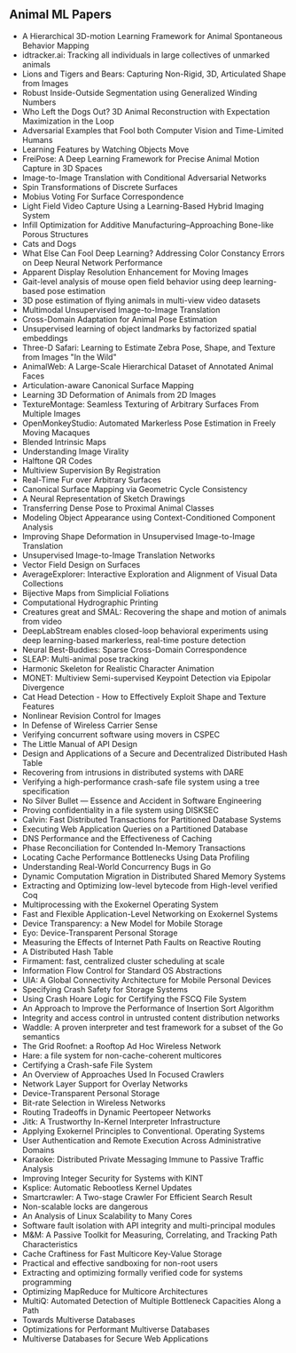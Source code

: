 <h2> Animal ML Papers</h2>

<ul>



 <li><a target="_blank" href="https://github.com/manjunath5496/Animal-ML-Papers/blob/master/z(1).pdf" style="text-decoration:none;">A Hierarchical 3D-motion Learning Framework for Animal Spontaneous Behavior Mapping</a></li>

 <li><a target="_blank" href="https://github.com/manjunath5496/Animal-ML-Papers/blob/master/z(2).pdf" style="text-decoration:none;">idtracker.ai: Tracking all individuals in large collectives of unmarked animals</a></li>

<li><a target="_blank" href="https://github.com/manjunath5496/Animal-ML-Papers/blob/master/z(3).pdf" style="text-decoration:none;">Lions and Tigers and Bears:
Capturing Non-Rigid, 3D, Articulated Shape from Images</a></li>
 <li><a target="_blank" href="https://github.com/manjunath5496/Animal-ML-Papers/blob/master/z(4).pdf" style="text-decoration:none;">Robust Inside-Outside Segmentation using Generalized Winding Numbers</a></li>                              
<li><a target="_blank" href="https://github.com/manjunath5496/Animal-ML-Papers/blob/master/z(5).pdf" style="text-decoration:none;">Who Left the Dogs Out? 3D Animal Reconstruction with Expectation Maximization in the Loop</a></li>
<li><a target="_blank" href="https://github.com/manjunath5496/Animal-ML-Papers/blob/master/z(6).pdf" style="text-decoration:none;">Adversarial Examples that Fool both Computer
Vision and Time-Limited Humans</a></li>
 <li><a target="_blank" href="https://github.com/manjunath5496/Animal-ML-Papers/blob/master/z(7).pdf" style="text-decoration:none;">Learning Features by Watching Objects Move</a></li>

 <li><a target="_blank" href="https://github.com/manjunath5496/Animal-ML-Papers/blob/master/z(8).pdf" style="text-decoration:none;"> FreiPose: A Deep Learning Framework for
Precise Animal Motion Capture in 3D Spaces </a></li>
   <li><a target="_blank" href="https://github.com/manjunath5496/Animal-ML-Papers/blob/master/z(9).pdf" style="text-decoration:none;">Image-to-Image Translation with Conditional Adversarial Networks</a></li>
  
   
 <li><a target="_blank" href="https://github.com/manjunath5496/Animal-ML-Papers/blob/master/z(10).pdf" style="text-decoration:none;">Spin Transformations of Discrete Surfaces</a></li>                              
<li><a target="_blank" href="https://github.com/manjunath5496/Animal-ML-Papers/blob/master/z(11).pdf" style="text-decoration:none;">Mobius Voting For Surface Correspondence</a></li>
<li><a target="_blank" href="https://github.com/manjunath5496/Animal-ML-Papers/blob/master/z(12).pdf" style="text-decoration:none;">Light Field Video Capture Using a Learning-Based Hybrid Imaging System</a></li>
<li><a target="_blank" href="https://github.com/manjunath5496/Animal-ML-Papers/blob/master/z(13).pdf" style="text-decoration:none;">Infill Optimization for Additive Manufacturing–Approaching Bone-like Porous Structures</a></li>

<li><a target="_blank" href="https://github.com/manjunath5496/Animal-ML-Papers/blob/master/z(14).pdf" style="text-decoration:none;">Cats and Dogs</a></li>
                              
<li><a target="_blank" href="https://github.com/manjunath5496/Animal-ML-Papers/blob/master/z(15).pdf" style="text-decoration:none;">What Else Can Fool Deep Learning?
Addressing Color Constancy Errors on Deep Neural Network Performance</a></li>

<li><a target="_blank" href="https://github.com/manjunath5496/Animal-ML-Papers/blob/master/z(16).pdf" style="text-decoration:none;">Apparent Display Resolution Enhancement for Moving Images</a></li>

  <li><a target="_blank" href="https://github.com/manjunath5496/Animal-ML-Papers/blob/master/z(17).pdf" style="text-decoration:none;">Gait-level analysis of mouse open field behavior using deep learning-based pose estimation</a></li>   
  
<li><a target="_blank" href="https://github.com/manjunath5496/Animal-ML-Papers/blob/master/z(18).pdf" style="text-decoration:none;">3D pose estimation of flying animals in multi-view video datasets</a></li> 

  
<li><a target="_blank" href="https://github.com/manjunath5496/Animal-ML-Papers/blob/master/z(19).pdf" style="text-decoration:none;">Multimodal Unsupervised
Image-to-Image Translation</a></li> 

<li><a target="_blank" href="https://github.com/manjunath5496/Animal-ML-Papers/blob/master/z(20).pdf" style="text-decoration:none;">Cross-Domain Adaptation for Animal Pose Estimation</a></li>

<li><a target="_blank" href="https://github.com/manjunath5496/Animal-ML-Papers/blob/master/z(21).pdf" style="text-decoration:none;">Unsupervised learning of object landmarks by factorized spatial embeddings</a></li>
<li><a target="_blank" href="https://github.com/manjunath5496/Animal-ML-Papers/blob/master/z(22).pdf" style="text-decoration:none;">Three-D Safari: Learning to Estimate Zebra Pose, Shape, and Texture from Images "In the Wild"</a></li> 
 <li><a target="_blank" href="https://github.com/manjunath5496/Animal-ML-Papers/blob/master/z(23).pdf" style="text-decoration:none;">AnimalWeb: A Large-Scale Hierarchical Dataset of Annotated Animal Faces</a></li> 
 

   <li><a target="_blank" href="https://github.com/manjunath5496/Animal-ML-Papers/blob/master/z(24).pdf" style="text-decoration:none;">Articulation-aware Canonical Surface Mapping</a></li>
 
   <li><a target="_blank" href="https://github.com/manjunath5496/Animal-ML-Papers/blob/master/z(25).pdf" style="text-decoration:none;">Learning 3D Deformation of Animals from 2D Images</a></li>                              
 <li><a target="_blank" href="https://github.com/manjunath5496/Animal-ML-Papers/blob/master/z(26).pdf" style="text-decoration:none;">TextureMontage:
Seamless Texturing of Arbitrary Surfaces From Multiple Images</a></li>
 <li><a target="_blank" href="https://github.com/manjunath5496/Animal-ML-Papers/blob/master/z(27).pdf" style="text-decoration:none;">OpenMonkeyStudio: Automated Markerless
Pose Estimation in Freely Moving Macaques</a></li>
   
 
   <li><a target="_blank" href="https://github.com/manjunath5496/Animal-ML-Papers/blob/master/z(28).pdf" style="text-decoration:none;">Blended Intrinsic Maps</a></li>
 
   <li><a target="_blank" href="https://github.com/manjunath5496/Animal-ML-Papers/blob/master/z(29).pdf" style="text-decoration:none;">Understanding Image Virality </a></li>                              

  <li><a target="_blank" href="https://github.com/manjunath5496/Animal-ML-Papers/blob/master/z(30).pdf" style="text-decoration:none;">Halftone QR Codes</a></li>
 
   <li><a target="_blank" href="https://github.com/manjunath5496/Animal-ML-Papers/blob/master/z(31).pdf" style="text-decoration:none;">Multiview Supervision By Registration</a></li> 
    <li><a target="_blank" href="https://github.com/manjunath5496/Animal-ML-Papers/blob/master/z(32).pdf" style="text-decoration:none;">Real-Time Fur over Arbitrary Surfaces</a></li> 

   <li><a target="_blank" href="https://github.com/manjunath5496/Animal-ML-Papers/blob/master/z(33).pdf" style="text-decoration:none;">Canonical Surface Mapping via Geometric Cycle Consistency</a></li>                              

  <li><a target="_blank" href="https://github.com/manjunath5496/Animal-ML-Papers/blob/master/z(34).pdf" style="text-decoration:none;">A Neural Representation of Sketch Drawings</a></li> 
 
  <li><a target="_blank" href="https://github.com/manjunath5496/Animal-ML-Papers/blob/master/z(35).pdf" style="text-decoration:none;">Transferring Dense Pose to Proximal Animal Classes</a></li> 

  <li><a target="_blank" href="https://github.com/manjunath5496/Animal-ML-Papers/blob/master/z(36).pdf" style="text-decoration:none;">Modeling Object Appearance using Context-Conditioned Component Analysis</a></li> 
 
<li><a target="_blank" href="https://github.com/manjunath5496/Animal-ML-Papers/blob/master/z(37).pdf" style="text-decoration:none;">Improving Shape Deformation in
Unsupervised Image-to-Image Translation</a></li>
 <li><a target="_blank" href="https://github.com/manjunath5496/Animal-ML-Papers/blob/master/z(38).pdf" style="text-decoration:none;">Unsupervised Image-to-Image Translation Networks</a></li>
<li><a target="_blank" href="https://github.com/manjunath5496/Animal-ML-Papers/blob/master/z(39).pdf" style="text-decoration:none;">Vector Field Design on Surfaces</a></li>
 <li><a target="_blank" href="https://github.com/manjunath5496/Animal-ML-Papers/blob/master/z(40).pdf" style="text-decoration:none;">AverageExplorer: Interactive Exploration and Alignment of Visual Data Collections</a></li>                              
<li><a target="_blank" href="https://github.com/manjunath5496/Animal-ML-Papers/blob/master/z(41).pdf" style="text-decoration:none;">Bijective Maps from Simplicial Foliations</a></li>
<li><a target="_blank" href="https://github.com/manjunath5496/Animal-ML-Papers/blob/master/z(42).pdf" style="text-decoration:none;">Computational Hydrographic Printing</a></li>
 
  <li><a target="_blank" href="https://github.com/manjunath5496/Animal-ML-Papers/blob/master/z(43).pdf" style="text-decoration:none;">Creatures great and SMAL: Recovering the
shape and motion of animals from video </a></li>
 <li><a target="_blank" href="https://github.com/manjunath5496/Animal-ML-Papers/blob/master/z(44).pdf" style="text-decoration:none;">DeepLabStream enables closed-loop behavioral experiments using deep learning-based markerless, real-time posture detection</a></li>
   <li><a target="_blank" href="https://github.com/manjunath5496/Animal-ML-Papers/blob/master/z(45).pdf" style="text-decoration:none;">Neural Best-Buddies: Sparse Cross-Domain Correspondence</a></li>  
   
<li><a target="_blank" href="https://github.com/manjunath5496/Animal-ML-Papers/blob/master/z(46).pdf" style="text-decoration:none;">SLEAP: Multi-animal pose tracking</a></li> 
                             
<li><a target="_blank" href="https://github.com/manjunath5496/Animal-ML-Papers/blob/master/z(47).pdf" style="text-decoration:none;">Harmonic Skeleton for Realistic Character Animation</a></li>
<li><a target="_blank" href="https://github.com/manjunath5496/Animal-ML-Papers/blob/master/z(48).pdf" style="text-decoration:none;">MONET: Multiview Semi-supervised Keypoint Detection via Epipolar Divergence</a></li>

<li><a target="_blank" href="https://github.com/manjunath5496/Animal-ML-Papers/blob/master/z(49).pdf" style="text-decoration:none;">Cat Head Detection - How to Effectively Exploit Shape and Texture Features</a></li>
                              
<li><a target="_blank" href="https://github.com/manjunath5496/Animal-ML-Papers/blob/master/z(50).pdf" style="text-decoration:none;">Nonlinear Revision Control for Images</a></li>
<li><a target="_blank" href="https://github.com/manjunath5496/Animal-ML-Papers/blob/master/z(51).pdf" style="text-decoration:none;">In Defense of Wireless Carrier Sense</a></li>
<li><a target="_blank" href="https://github.com/manjunath5496/Animal-ML-Papers/blob/master/z(52).pdf" style="text-decoration:none;">Verifying concurrent software using movers in CSPEC</a></li>

<li><a target="_blank" href="https://github.com/manjunath5496/Animal-ML-Papers/blob/master/z(53).pdf" style="text-decoration:none;">The Little Manual of
API Design</a></li>
 
<li><a target="_blank" href="https://github.com/manjunath5496/Animal-ML-Papers/blob/master/z(54).pdf" style="text-decoration:none;">Design and Applications of a Secure and Decentralized Distributed Hash Table </a></li>

<li><a target="_blank" href="https://github.com/manjunath5496/Animal-ML-Papers/blob/master/z(55).pdf" style="text-decoration:none;">Recovering from intrusions in distributed systems with DARE</a></li>
 
  <li><a target="_blank" href="https://github.com/manjunath5496/Animal-ML-Papers/blob/master/z(56).pdf" style="text-decoration:none;">Verifying a high-performance crash-safe file system using a tree specification </a></li>                              

  <li><a target="_blank" href="https://github.com/manjunath5496/Animal-ML-Papers/blob/master/z(57).pdf" style="text-decoration:none;">No Silver Bullet — Essence and Accident in Software Engineering</a></li>
 
   <li><a target="_blank" href="https://github.com/manjunath5496/Animal-ML-Papers/blob/master/z(58).pdf" style="text-decoration:none;">Proving confidentiality in a file system using DISKSEC</a></li>
    <li><a target="_blank" href="https://github.com/manjunath5496/Animal-ML-Papers/blob/master/z(59).pdf" style="text-decoration:none;">Calvin: Fast Distributed Transactions
for Partitioned Database Systems</a></li>
 
  <li><a target="_blank" href="https://github.com/manjunath5496/Animal-ML-Papers/blob/master/z(60).pdf" style="text-decoration:none;">Executing Web Application Queries on a Partitioned Database </a></li>
 
   <li><a target="_blank" href="https://github.com/manjunath5496/Animal-ML-Papers/blob/master/z(61).pdf" style="text-decoration:none;">DNS Performance and the Effectiveness of Caching</a></li>
 
   <li><a target="_blank" href="https://github.com/manjunath5496/Animal-ML-Papers/blob/master/z(62).pdf" style="text-decoration:none;">Phase Reconciliation for Contended In-Memory Transactions</a></li>
 
   <li><a target="_blank" href="https://github.com/manjunath5496/Animal-ML-Papers/blob/master/z(63).pdf" style="text-decoration:none;">Locating Cache Performance Bottlenecks Using Data Profiling</a></li>                              

  <li><a target="_blank" href="https://github.com/manjunath5496/Animal-ML-Papers/blob/master/z(64).pdf" style="text-decoration:none;">Understanding Real-World Concurrency Bugs in Go</a></li>
 
   <li><a target="_blank" href="https://github.com/manjunath5496/Animal-ML-Papers/blob/master/z(65).pdf" style="text-decoration:none;">Dynamic Computation Migration
in Distributed Shared Memory Systems </a></li> 

   <li><a target="_blank" href="https://github.com/manjunath5496/Animal-ML-Papers/blob/master/z(66).pdf" style="text-decoration:none;">Extracting and Optimizing low-level bytecode from High-level verified Coq</a></li> 
 
   <li><a target="_blank" href="https://github.com/manjunath5496/Animal-ML-Papers/blob/master/z(67).pdf" style="text-decoration:none;">Multiprocessing with the Exokernel Operating System</a></li>                              

  <li><a target="_blank" href="https://github.com/manjunath5496/Animal-ML-Papers/blob/master/z(68).pdf" style="text-decoration:none;">Fast and Flexible Application-Level
Networking on Exokernel Systems</a></li> 
 
  
   <li><a target="_blank" href="https://github.com/manjunath5496/Animal-ML-Papers/blob/master/z(69).pdf" style="text-decoration:none;">Device Transparency: a New Model for Mobile Storage</a></li>                              

  <li><a target="_blank" href="https://github.com/manjunath5496/Animal-ML-Papers/blob/master/z(70).pdf" style="text-decoration:none;">Eyo: Device-Transparent Personal Storage</a></li> 
  
 
 <li><a target="_blank" href="https://github.com/manjunath5496/Animal-ML-Papers/blob/master/z(71).pdf" style="text-decoration:none;">Measuring the Effects of Internet Path Faults on
Reactive Routing</a></li>
 
 <li><a target="_blank" href="https://github.com/manjunath5496/Animal-ML-Papers/blob/master/z(72).pdf" style="text-decoration:none;">A Distributed Hash Table</a></li> 
 
 
 <li><a target="_blank" href="https://github.com/manjunath5496/Animal-ML-Papers/blob/master/z(73).pdf" style="text-decoration:none;">Firmament: fast, centralized cluster scheduling at scale</a></li>
  <li><a target="_blank" href="https://github.com/manjunath5496/Animal-ML-Papers/blob/master/z(74).pdf" style="text-decoration:none;">Information Flow Control for Standard OS Abstractions</a></li>
    <li><a target="_blank" href="https://github.com/manjunath5496/Animal-ML-Papers/blob/master/z(75).pdf" style="text-decoration:none;">UIA: A Global Connectivity Architecture
for Mobile Personal Devices</a></li>                        
<li><a target="_blank" href="https://github.com/manjunath5496/Animal-ML-Papers/blob/master/z(76).pdf" style="text-decoration:none;">Specifying Crash Safety for Storage Systems</a></li>

 <li><a target="_blank" href="https://github.com/manjunath5496/Animal-ML-Papers/blob/master/z(77).pdf" style="text-decoration:none;">Using Crash Hoare Logic for Certifying the FSCQ File System</a></li> 
 
 
 <li><a target="_blank" href="https://github.com/manjunath5496/Animal-ML-Papers/blob/master/z(78).pdf" style="text-decoration:none;">An Approach to Improve the Performance
of Insertion Sort Algorithm</a></li>
  <li><a target="_blank" href="https://github.com/manjunath5496/Animal-ML-Papers/blob/master/z(79).pdf" style="text-decoration:none;">Integrity and access control in untrusted content distribution networks</a></li>


 <li><a target="_blank" href="https://github.com/manjunath5496/Animal-ML-Papers/blob/master/z(80).pdf" style="text-decoration:none;">Waddle: A proven interpreter and test framework
for a subset of the Go semantics</a></li> 
 
 
 <li><a target="_blank" href="https://github.com/manjunath5496/Animal-ML-Papers/blob/master/z(81).pdf" style="text-decoration:none;">The Grid Roofnet:
a Rooftop Ad Hoc Wireless Network</a></li>
  <li><a target="_blank" href="https://github.com/manjunath5496/Animal-ML-Papers/blob/master/z(82).pdf" style="text-decoration:none;">Hare: a file system for non-cache-coherent multicores</a></li>

 <li><a target="_blank" href="https://github.com/manjunath5496/Animal-ML-Papers/blob/master/z(83).pdf" style="text-decoration:none;">Certifying a Crash-safe File System</a></li>
  <li><a target="_blank" href="https://github.com/manjunath5496/Animal-ML-Papers/blob/master/z(84).pdf" style="text-decoration:none;">An Overview of Approaches Used In Focused Crawlers</a></li>

 <li><a target="_blank" href="https://github.com/manjunath5496/Animal-ML-Papers/blob/master/z(85).pdf" style="text-decoration:none;">Network Layer Support for Overlay Networks</a></li>
  <li><a target="_blank" href="https://github.com/manjunath5496/Animal-ML-Papers/blob/master/z(86).pdf" style="text-decoration:none;">Device-Transparent Personal Storage</a></li>

 <li><a target="_blank" href="https://github.com/manjunath5496/Animal-ML-Papers/blob/master/z(87).pdf" style="text-decoration:none;">Bit-rate Selection in Wireless Networks</a></li>
  <li><a target="_blank" href="https://github.com/manjunath5496/Animal-ML-Papers/blob/master/z(88).pdf" style="text-decoration:none;">Routing Tradeoffs in Dynamic Peer­to­peer Networks</a></li>
  <li><a target="_blank" href="https://github.com/manjunath5496/Animal-ML-Papers/blob/master/z(89).pdf" style="text-decoration:none;">Jitk: A Trustworthy In-Kernel Interpreter Infrastructure</a></li>
  
  
  <li><a target="_blank" href="https://github.com/manjunath5496/Animal-ML-Papers/blob/master/z(90).pdf" style="text-decoration:none;"> Applying Exokernel Principles to Conventional. Operating Systems</a></li>
  <li><a target="_blank" href="https://github.com/manjunath5496/Animal-ML-Papers/blob/master/z(91).pdf" style="text-decoration:none;">User Authentication and Remote Execution
Across Administrative Domains</a></li>

 <li><a target="_blank" href="https://github.com/manjunath5496/Animal-ML-Papers/blob/master/z(92).pdf" style="text-decoration:none;">Karaoke: Distributed Private Messaging
Immune to Passive Traffic Analysis</a></li>
  <li><a target="_blank" href="https://github.com/manjunath5496/Animal-ML-Papers/blob/master/z(93).pdf" style="text-decoration:none;"> Improving Integer Security for Systems with KINT</a></li>
  <li><a target="_blank" href="https://github.com/manjunath5496/Animal-ML-Papers/blob/master/z(94).pdf" style="text-decoration:none;">Ksplice: Automatic Rebootless Kernel Updates</a></li> 
  
   <li><a target="_blank" href="https://github.com/manjunath5496/Animal-ML-Papers/blob/master/z(95).pdf" style="text-decoration:none;">Smartcrawler: A Two-stage Crawler For Efficient Search Result</a></li>  
  
<li><a target="_blank" href="https://github.com/manjunath5496/Animal-ML-Papers/blob/master/z(96).pdf" style="text-decoration:none;">Non-scalable locks are dangerous</a></li> 
  
  
<li><a target="_blank" href="https://github.com/manjunath5496/Animal-ML-Papers/blob/master/z(97).pdf" style="text-decoration:none;">An Analysis of Linux Scalability to Many Cores</a></li>


 <li><a target="_blank" href="https://github.com/manjunath5496/Animal-ML-Papers/blob/master/z(98).pdf" style="text-decoration:none;">Software fault isolation with
API integrity and multi-principal modules</a></li> 
  
   <li><a target="_blank" href="https://github.com/manjunath5496/Animal-ML-Papers/blob/master/z(99).pdf" style="text-decoration:none;">M&M: A Passive Toolkit for Measuring, Correlating, and Tracking Path Characteristics</a></li>  
  
<li><a target="_blank" href="https://github.com/manjunath5496/Animal-ML-Papers/blob/master/z(100).pdf" style="text-decoration:none;">Cache Craftiness for Fast Multicore Key-Value Storage</a></li>  
  
 <li><a target="_blank" href="https://github.com/manjunath5496/Animal-ML-Papers/blob/master/z(101).pdf" style="text-decoration:none;">Practical and effective sandboxing for non-root users</a></li> 
  
   <li><a target="_blank" href="https://github.com/manjunath5496/Animal-ML-Papers/blob/master/z(102).pdf" style="text-decoration:none;">Extracting and optimizing formally verified code for systems programming</a></li> 
  
   
 <li><a target="_blank" href="https://github.com/manjunath5496/Animal-ML-Papers/blob/master/z(103).pdf" style="text-decoration:none;">Optimizing MapReduce for Multicore Architectures </a></li> 
  
   <li><a target="_blank" href="https://github.com/manjunath5496/Animal-ML-Papers/blob/master/z(104).pdf" style="text-decoration:none;">MultiQ: Automated Detection of
Multiple Bottleneck Capacities Along a Path</a></li>  
   
 <li><a target="_blank" href="https://github.com/manjunath5496/Animal-ML-Papers/blob/master/z(105).pdf" style="text-decoration:none;">Towards Multiverse Databases</a></li> 
 
<li><a target="_blank" href="https://github.com/manjunath5496/Animal-ML-Papers/blob/master/z(106).pdf" style="text-decoration:none;">Optimizations for Performant Multiverse Databases</a></li> 
  
   <li><a target="_blank" href="https://github.com/manjunath5496/Animal-ML-Papers/blob/master/z(107).pdf" style="text-decoration:none;">Multiverse Databases for Secure Web Applications</a></li> 
  
</ul>   
